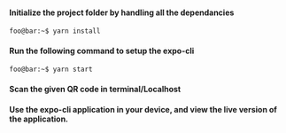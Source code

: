 
#### Initialize the project folder by handling all the dependancies
```console
foo@bar:~$ yarn install
```
#### Run the following command to setup the expo-cli
```console
foo@bar:~$ yarn start
```
#### Scan the given QR code in terminal/Localhost
#### Use the expo-cli application in your device, and view the live version of the application.